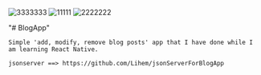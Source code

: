 ![3333333](https://user-images.githubusercontent.com/75074894/121895228-a674f200-cd28-11eb-9010-f7f6dce040ec.PNG)
![11111](https://user-images.githubusercontent.com/75074894/121895231-a70d8880-cd28-11eb-9b82-3b4b0252a813.PNG)
![2222222](https://user-images.githubusercontent.com/75074894/121895233-a7a61f00-cd28-11eb-8c08-cc9f01240c0c.PNG)

"# BlogApp" 

    Simple 'add, modify, remove blog posts' app that I have done while I am learning React Native.
    
    jsonserver ==> https://github.com/Lihem/jsonServerForBlogApp
